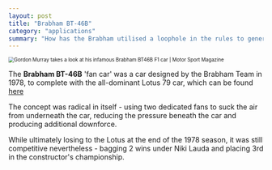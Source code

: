 ```yaml
---
layout: post
title: "Brabham BT-46B"
category: "applications"
summary: "How has the Brabham utilised a loophole in the rules to generate downforce performance to match that of the Lotus 79?"
---
```


<img src="https://cdn.motorsportmagazine.com/wp-content/uploads/2019/07/05013009/lauda_leads.jpg" alt="Gordon Murray takes a look at his infamous Brabham BT46B F1 car | Motor  Sport Magazine" style="zoom:69%;" />

The **Brabham BT-46B** 'fan car' was a car designed by the Brabham Team in 1978, to complete with the all-dominant Lotus 79 car, which can be found [here]()

The concept was radical in itself - using two dedicated fans to suck the air from underneath the car, reducing the pressure beneath the car and producing additional downforce. 

While ultimately losing to the Lotus at the end of the 1978 season, it was still competitive nevertheless - bagging 2 wins under Niki Lauda and placing 3rd in the constructor's championship.
